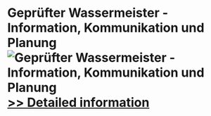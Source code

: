 # Geprüfter Wassermeister - Information, Kommunikation und Planung<br />![Geprüfter Wassermeister - Information, Kommunikation und Planung](https://mycommerce.akamaized.net/api/pimages/P300579742/BIG/300579742.JPG)<br />[>> Detailed information](https://secure.shareit.com/shareit/product.html?productid=300579742&affiliateid=200057808)